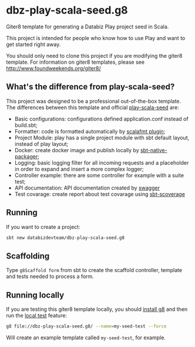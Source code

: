 # dbz-play-scala-seed.g8

Giter8 template for generating a Databiz Play project seed in Scala.  

This project is intended for people who know how to use Play and want to get started right away.

You should only need to clone this project if you are modifying the giter8 template.  For information on giter8 templates, please see <http://www.foundweekends.org/giter8/>

## What's the difference from play-scala-seed?
This project was designed to be a professional out-of-the-box template.
The differences between this template and official [play-scala-seed](https://github.com/playframework/play-scala-seed.g8) are:

* Basic configurations: configurations defined application.conf instead of build.sbt;
* Formatter: code is formatted automatically by [scalafmt plugin](http://scalameta.org/scalafmt/);
* Project Module: play has a single project module with sbt default layout, instead of play layout;
* Docker: create docker image and publish locally by [sbt-native-packager](https://github.com/sbt/sbt-native-packager);
* Logging: basic logging filter for all incoming requests and a placeholder in order to expand and insert a more complex logger;
* Controller example: there are some controller for example with a suite test;
* API documentation: API documentation created by [swagger](https://github.com/iheartradio/play-swagger)
* Test covarage: create report about test covarage using [sbt-scoverage](https://github.com/scoverage/sbt-scoverage)

## Running

If you want to create a project:

```bash
sbt new databizdevteam/dbz-play-scala-seed.g8
```

## Scaffolding

Type `g8Scaffold form` from sbt to create the scaffold controller, template and tests needed to process a form.

## Running locally

If you are testing this giter8 template locally, you should [install g8](http://www.foundweekends.org/giter8/setup.html) and then run the [local test](http://www.foundweekends.org/giter8/testing.html) feature:

```bash
g8 file://dbz-play-scala-seed.g8/ --name=my-seed-test --force
```

Will create an example template called `my-seed-test`, for example.
